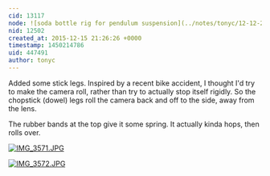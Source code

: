 ```yaml
---
cid: 13117
node: ![soda bottle rig for pendulum suspension](../notes/tonyc/12-12-2015/soda-bottle-rig-for-pendulum-suspension)
nid: 12502
created_at: 2015-12-15 21:26:26 +0000
timestamp: 1450214786
uid: 447491
author: tonyc
---
```


Added some stick legs. Inspired by a recent bike accident, I thought I'd try to make the camera roll, rather than try to actually stop itself rigidly. So the chopstick (dowel) legs roll the camera back and off to the side, away from the lens.

The rubber bands at the top give it some spring. It actually kinda hops, then rolls over.


[![IMG_3571.JPG](//i.publiclab.org/system/images/photos/000/013/347/medium/IMG_3571.JPG)](//i.publiclab.org/system/images/photos/000/013/347/original/IMG_3571.JPG)


[![IMG_3572.JPG](//i.publiclab.org/system/images/photos/000/013/348/medium/IMG_3572.JPG)](//i.publiclab.org/system/images/photos/000/013/348/original/IMG_3572.JPG)

